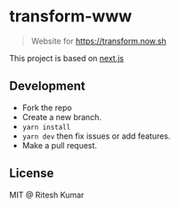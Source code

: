 # transform-www

> Website for https://transform.now.sh

This project is based on [next.js](https://github.com/zeit/next.js/)

## Development

- Fork the repo
- Create a new branch.
- `yarn install`
- `yarn dev` then fix issues or add features.
- Make a pull request.

## License
MIT @ Ritesh Kumar